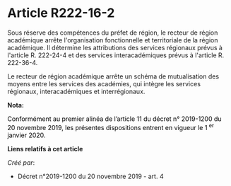 # Article R222-16-2

Sous réserve des compétences du préfet de région, le recteur de région académique arrête l'organisation fonctionnelle et
territoriale de la région académique. Il détermine les attributions des services régionaux prévus à l'article R. 222-24-4 et
des services interacadémiques prévus à l'article R. 222-36-4.

Le recteur de région académique arrête un schéma de mutualisation des moyens entre les services des académies, qui intègre
les services régionaux, interacadémiques et interrégionaux.

**Nota:**

<font color="black">Conformément au premier alinéa de l’article 11 du décret n° 2019-1200 du 20 novembre 2019, les présentes
dispositions entrent en vigueur le 1
    <sup>er</sup> janvier 2020.</font>

**Liens relatifs à cet article**

_Créé par_:

  - Décret n°2019-1200 du 20 novembre 2019 - art. 4
